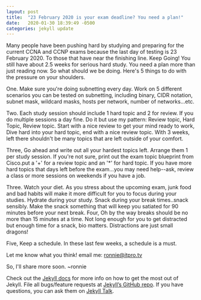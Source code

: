 ```yaml
---
layout: post
title:  "23 February 2020 is your exam deadline? You need a plan!"
date:   2020-01-30 18:39:49 -0500
categories: jekyll update
---
```

Many people have been pushing hard by studying and preparing for the current CCNA and CCNP exams because the last day of testing is 23 February 2020. To those that have near the finishing line. Keep Going! You still have about 2.5 weeks for serious hard study.  You need a plan more than just reading now. So what should we be doing. Here's 5 things to do with the pressure on your shoulders.

One. Make sure you're doing subnetting every day. Work on 5 different scenarios you can be tested on subnetting, including binary, CIDR notation, subnet mask, wildcard masks, hosts per network, number of networks...etc.

Two. Each study session should include 1 hard topic and 2 for review.  If you do multiple sessions a day fine. Do it but use my pattern: Review topic, Hard Topic, Review topic. Start with a nice review to get your mind ready to work, Dive hard into your hard topic, end with a nice review topic. With 3 weeks, left there shouldn't be many topics that are left outside of your comfort.

Three, Go ahead and write out all your hardest topics left. Arrange them 1 per study session. If you're not sure, print out the exam topic blueprint from Cisco.put a '+' for a review topic and an '*' for hard topic. If you have more hard topics that days left before the exam...you may need help--ask, review a class or more sessions on weekends if you have a job.

Three. Watch your diet.  As you stress about the upcoming exam, junk food and bad habits will make it more difficult for you to focus during your studies. Hydrate during your study. Snack during your break times..snack sensibly. Make the snack something that will keep you satiated for 90 minutes before your next break. 
Four, Oh by the way breaks should be no more than 15 minutes at a time. Not long enough for you to get distracted but enough time for a snack, bio matters. Distractions are just small dragons!

Five, Keep a schedule. In these last few weeks, a schedule is a must.

Let me know what you think! email me: ronnie@itpro.tv

So, I'll share more soon. ~ronnie


Check out the [Jekyll docs][jekyll-docs] for more info on how to get the most out of Jekyll. File all bugs/feature requests at [Jekyll’s GitHub repo][jekyll-gh]. If you have questions, you can ask them on [Jekyll Talk][jekyll-talk].

[jekyll-docs]: https://jekyllrb.com/docs/home
[jekyll-gh]:   https://github.com/jekyll/jekyll
[jekyll-talk]: https://talk.jekyllrb.com/
